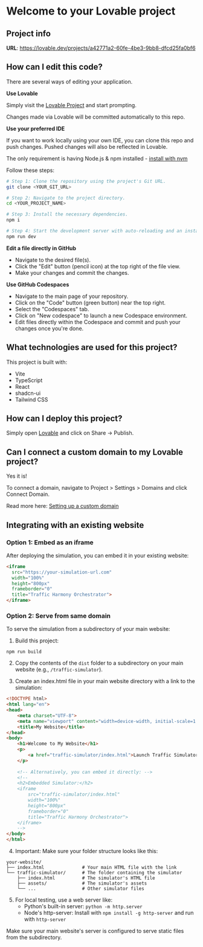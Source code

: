 # Welcome to your Lovable project

## Project info

**URL**: https://lovable.dev/projects/a42771a2-60fe-4be3-9bb8-dfcd25fa0bf6

## How can I edit this code?

There are several ways of editing your application.

**Use Lovable**

Simply visit the [Lovable Project](https://lovable.dev/projects/a42771a2-60fe-4be3-9bb8-dfcd25fa0bf6) and start prompting.

Changes made via Lovable will be committed automatically to this repo.

**Use your preferred IDE**

If you want to work locally using your own IDE, you can clone this repo and push changes. Pushed changes will also be reflected in Lovable.

The only requirement is having Node.js & npm installed - [install with nvm](https://github.com/nvm-sh/nvm#installing-and-updating)

Follow these steps:

```sh
# Step 1: Clone the repository using the project's Git URL.
git clone <YOUR_GIT_URL>

# Step 2: Navigate to the project directory.
cd <YOUR_PROJECT_NAME>

# Step 3: Install the necessary dependencies.
npm i

# Step 4: Start the development server with auto-reloading and an instant preview.
npm run dev
```

**Edit a file directly in GitHub**

- Navigate to the desired file(s).
- Click the "Edit" button (pencil icon) at the top right of the file view.
- Make your changes and commit the changes.

**Use GitHub Codespaces**

- Navigate to the main page of your repository.
- Click on the "Code" button (green button) near the top right.
- Select the "Codespaces" tab.
- Click on "New codespace" to launch a new Codespace environment.
- Edit files directly within the Codespace and commit and push your changes once you're done.

## What technologies are used for this project?

This project is built with:

- Vite
- TypeScript
- React
- shadcn-ui
- Tailwind CSS

## How can I deploy this project?

Simply open [Lovable](https://lovable.dev/projects/a42771a2-60fe-4be3-9bb8-dfcd25fa0bf6) and click on Share -> Publish.

## Can I connect a custom domain to my Lovable project?

Yes it is!

To connect a domain, navigate to Project > Settings > Domains and click Connect Domain.

Read more here: [Setting up a custom domain](https://docs.lovable.dev/tips-tricks/custom-domain#step-by-step-guide)

## Integrating with an existing website

### Option 1: Embed as an iframe
After deploying the simulation, you can embed it in your existing website:

```html
<iframe 
  src="https://your-simulation-url.com" 
  width="100%" 
  height="800px" 
  frameborder="0"
  title="Traffic Harmony Orchestrator">
</iframe>
```

### Option 2: Serve from same domain
To serve the simulation from a subdirectory of your main website:

1. Build this project:
```
npm run build
```

2. Copy the contents of the `dist` folder to a subdirectory on your main website (e.g., `/traffic-simulator`).

3. Create an index.html file in your main website directory with a link to the simulation:

```html
<!DOCTYPE html>
<html lang="en">
<head>
    <meta charset="UTF-8">
    <meta name="viewport" content="width=device-width, initial-scale=1.0">
    <title>My Website</title>
</head>
<body>
    <h1>Welcome to My Website</h1>
    <p>
        <a href="traffic-simulator/index.html">Launch Traffic Simulator</a>
    </p>
    
    <!-- Alternatively, you can embed it directly: -->
    <!-- 
    <h2>Embedded Simulator:</h2>
    <iframe 
        src="traffic-simulator/index.html" 
        width="100%" 
        height="800px" 
        frameborder="0"
        title="Traffic Harmony Orchestrator">
    </iframe>
    -->
</body>
</html>
```

4. Important: Make sure your folder structure looks like this:
```
your-website/
├── index.html              # Your main HTML file with the link
└── traffic-simulator/      # The folder containing the simulator
    ├── index.html          # The simulator's HTML file
    ├── assets/             # The simulator's assets
    └── ...                 # Other simulator files
```

5. For local testing, use a web server like:
   - Python's built-in server: `python -m http.server`
   - Node's http-server: Install with `npm install -g http-server` and run with `http-server`

Make sure your main website's server is configured to serve static files from the subdirectory.
